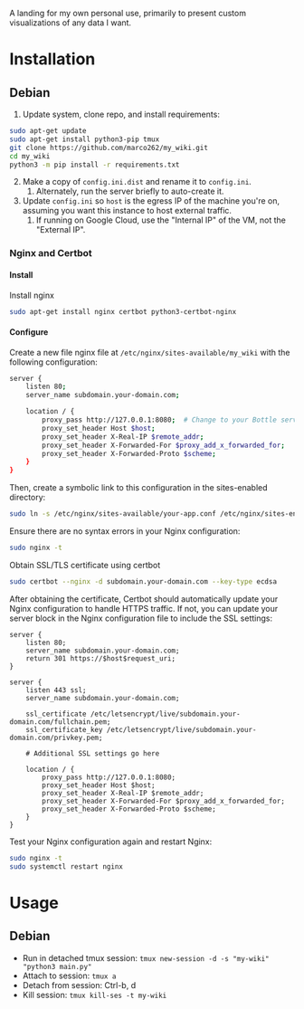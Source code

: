 A landing for my own personal use, primarily to present custom visualizations of any data I want.

# Installation

## Debian

1. Update system, clone repo, and install requirements:  
```bash
sudo apt-get update
sudo apt-get install python3-pip tmux
git clone https://github.com/marco262/my_wiki.git
cd my_wiki
python3 -m pip install -r requirements.txt
```
2. Make a copy of `config.ini.dist` and rename it to `config.ini`.
   1. Alternately, run the server briefly to auto-create it.
3. Update `config.ini` so `host` is the egress IP of the machine you're on, assuming you want this instance to host external traffic.
   1. If running on Google Cloud, use the "Internal IP" of the VM, not the "External IP".

### Nginx and Certbot

#### Install

Install nginx

```bash
sudo apt-get install nginx certbot python3-certbot-nginx
```

#### Configure

Create a new file nginx file at `/etc/nginx/sites-available/my_wiki` with the following configuration:

```bash
server {
    listen 80;
    server_name subdomain.your-domain.com;

    location / {
        proxy_pass http://127.0.0.1:8080;  # Change to your Bottle server's port
        proxy_set_header Host $host;
        proxy_set_header X-Real-IP $remote_addr;
        proxy_set_header X-Forwarded-For $proxy_add_x_forwarded_for;
        proxy_set_header X-Forwarded-Proto $scheme;
    }
}
```

Then, create a symbolic link to this configuration in the sites-enabled directory:

```bash
sudo ln -s /etc/nginx/sites-available/your-app.conf /etc/nginx/sites-enabled/
```

Ensure there are no syntax errors in your Nginx configuration:

```bash
sudo nginx -t
```

Obtain SSL/TLS certificate using certbot

```bash
sudo certbot --nginx -d subdomain.your-domain.com --key-type ecdsa
```

After obtaining the certificate, Certbot should automatically update your Nginx configuration to handle HTTPS traffic. If not, you can update your server block in the Nginx configuration file to include the SSL settings:

```nginx
server {
    listen 80;
    server_name subdomain.your-domain.com;
    return 301 https://$host$request_uri;
}

server {
    listen 443 ssl;
    server_name subdomain.your-domain.com;

    ssl_certificate /etc/letsencrypt/live/subdomain.your-domain.com/fullchain.pem;
    ssl_certificate_key /etc/letsencrypt/live/subdomain.your-domain.com/privkey.pem;

    # Additional SSL settings go here

    location / {
        proxy_pass http://127.0.0.1:8080;
        proxy_set_header Host $host;
        proxy_set_header X-Real-IP $remote_addr;
        proxy_set_header X-Forwarded-For $proxy_add_x_forwarded_for;
        proxy_set_header X-Forwarded-Proto $scheme;
    }
}
```

Test your Nginx configuration again and restart Nginx:

```bash
sudo nginx -t
sudo systemctl restart nginx
```

# Usage

## Debian

* Run in detached tmux session: `tmux new-session -d -s "my-wiki" "python3 main.py"`
* Attach to session: `tmux a`
* Detach from session: Ctrl-b, d
* Kill session: `tmux kill-ses -t my-wiki`
